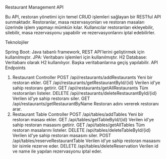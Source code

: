 Restaurant Management API

Bu API, restoran yönetimi için temel CRUD işlemleri sağlayan bir RESTful API sunmaktadır. Restoranlar, masa rezervasyonları ve restoran masaları üzerinde işlem yapmayı mümkün kılar. Kullanıcılar restoranları ekleyebilir, silebilir, masa rezervasyonu yapabilir ve rezervasyonlarını iptal edebilirler.

Teknolojiler

Spring Boot: Java tabanlı framework, REST API'lerini geliştirmek için kullanılmıştır.
JPA: Veritabanı işlemleri için kullanılmıştır.
H2 Database: Veritabanı olarak H2 kullanılıyor. Başka veritabanlarına geçiş yapılabilir.
API Endpoints

1. Restaurant Controller
POST /api/restaurants/addRestaurants
Yeni bir restoran ekler.
GET /api/restaurants/getRestaurantById/{id}
Verilen id'ye sahip restoranı getirir.
GET /api/restaurants/getAllRestaurants
Tüm restoranları listeler.
DELETE /api/restaurants/deleteRestaurantById/{id}
Verilen id'ye sahip restoranı siler.
GET /api/restaurants/getRestaurantByName
Restoran adını vererek restoranı arar.
2. Restaurant Table Controller
POST /api/tables/addTables
Yeni bir restoran masası ekler.
GET /api/tables/getTableById/{id}
Verilen id'ye sahip restoran masasını getirir.
GET /api/tables/getAllTables
Tüm restoran masalarını listeler.
DELETE /api/tables/deleteTableById/{id}
Verilen id'ye sahip restoran masasını siler.
POST /api/tables/reserveRestaurantTable
Verilen id'ye sahip restoran masasını bir isimle rezerve eder.
DELETE /api/tables/deleteReservation
Verilen id ve name ile yapılan rezervasyonu iptal eder.

